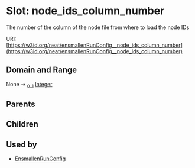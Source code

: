 
# Slot: node_ids_column_number


The number of the column of the node file from where to load the node IDs

URI: [https://w3id.org/neat/ensmallenRunConfig__node_ids_column_number](https://w3id.org/neat/ensmallenRunConfig__node_ids_column_number)


## Domain and Range

None &#8594;  <sub>0..1</sub> [Integer](types/Integer.md)

## Parents


## Children


## Used by

 * [EnsmallenRunConfig](EnsmallenRunConfig.md)
